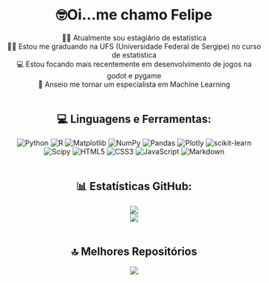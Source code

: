 <div align='center'>
<h1>🤓Oi...me chamo Felipe</h1>

👨‍💼 Atualmente sou estagiário de estatística<br>
👨‍🎓 Estou me graduando na UFS (Universidade Federal de Sergipe) no curso de estatística<br>
💻 Estou focando mais recentemente em desenvolvimento de jogos na godot e pygame<br>
🎰 Anseio me tornar um especialista em Machine Learning
<br><br/>
## 💻 Linguagens e Ferramentas:
![Python](https://img.shields.io/badge/python-3670A0?style=for-the-badge&logo=python&logoColor=ffdd54) ![R](https://img.shields.io/badge/r-%23276DC3.svg?style=for-the-badge&logo=r&logoColor=white) ![Matplotlib](https://img.shields.io/badge/Matplotlib-%23ffffff.svg?style=for-the-badge&logo=Matplotlib&logoColor=black) ![NumPy](https://img.shields.io/badge/numpy-%23013243.svg?style=for-the-badge&logo=numpy&logoColor=white) ![Pandas](https://img.shields.io/badge/pandas-%23150458.svg?style=for-the-badge&logo=pandas&logoColor=white) ![Plotly](https://img.shields.io/badge/Plotly-%233F4F75.svg?style=for-the-badge&logo=plotly&logoColor=white) ![scikit-learn](https://img.shields.io/badge/scikit--learn-%23F7931E.svg?style=for-the-badge&logo=scikit-learn&logoColor=white) ![Scipy](https://img.shields.io/badge/SciPy-%230C55A5.svg?style=for-the-badge&logo=scipy&logoColor=%white) ![HTML5](https://img.shields.io/badge/html5-%23E34F26.svg?style=for-the-badge&logo=html5&logoColor=white) ![CSS3](https://img.shields.io/badge/css3-%231572B6.svg?style=for-the-badge&logo=css3&logoColor=white) ![JavaScript](https://img.shields.io/badge/javascript-%23323330.svg?style=for-the-badge&logo=javascript&logoColor=%23F7DF1E) ![Markdown](https://img.shields.io/badge/markdown-%23000000.svg?style=for-the-badge&logo=markdown&logoColor=white) 
<br><br/>
## 📊 Estatísticas GitHub:
  ![](https://github-readme-stats.vercel.app/api?username=Lipe-0x0&theme=ocean_dark&hide_border=false&include_all_commits=false&count_private=false&locale=pt-br)<br/>
  ![](https://github-readme-stats.vercel.app/api/top-langs/?username=Lipe-0x0&theme=ocean_dark&hide_border=false&include_all_commits=false&count_private=false&layout=compact&locale=pt-br)
<br><br/>
## 🔝 Melhores Repositórios
![](https://github-contributor-stats.vercel.app/api?username=Lipe-0x0&limit=5&theme=ocean_dark&combine_all_yearly_contributions=true&locale=pt-br)

<!-- Proudly created with GPRM ( https://gprm.itsvg.in ) -->
